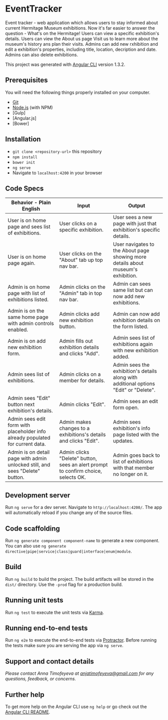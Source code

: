 # EventTracker

Event tracker - web application which allows users to stay informed about current Hermitage Museum exhibitions. Now it's far easier to answer the question - What's on the Hermitage! Users can view a specific exhibition's details. Users can view the About us page Visit us to learn more about the museum's history ans plan their visits. Admins can add new rxhibition and edit a exhibition's properties, including title, location, decription and date. Admins can also delete exhibitions.

This project was generated with [Angular CLI](https://github.com/angular/angular-cli) version 1.3.2.


## Prerequisites

You will need the following things properly installed on your computer.

* [Git](https://git-scm.com/)
* [Node.js](https://nodejs.org/) (with NPM)
* [Gulp]
* [Angular.js]
* [Bower]

## Installation

* `git clone <repository-url>` this repository
* `npm install`
* `bower init`
* `ng serve`
* Navigate to `localhost:4200` in your browser

## Code Specs

|Behavior - Plain English|Input|Output|
|---|---|---|
|User is on home page and sees list of exhibitions.|User clicks on a specific exhibition.|User sees a new page with just that exhibition's specific details.|
|User is on home page again.|User clicks on the "About" tab up top nav bar.|User navigates to the About page showing more details about museum's exhibition.|
|Admin is on home page with list of exhibitions listed.|Admin clicks on the "Admin" tab in top nav bar.|Admin can sees same list but can now add new exhibitions.|
|Admin is on the same home page with admin controls enabled.|Admin clicks add new exhibition button.|Admin can now add exhibition details on the form listed.|
|Admin is on add new exhibition form.|Admin fills out exhibition details and clicks "Add".|Admin sees list of exhibitions again with new exhibition added.|
|Admin sees list of exhibitions.|Admin clicks on a member for details.|Admin sees the exhibition's details along with additional options "Edit" or "Delete".|
|Admin sees "Edit" button next exhibition's details.|Admin clicks "Edit".|Admin sees an edit form open.|
|Admin sees edit form with placeholder info already populated for current data.|Admin makes changes to a exhibitions's details and clicks "Edit".|Admin sees exhibition's info page listed with the updates.|
|Admin is on detail page with admin unlocked still, and sees "Delete" button.|Admin clicks "Delete" button, sees an alert prompt to confirm choice, selects OK.|Admin goes back to list of exhibitions with that member no longer on it.|

## Development server

Run `ng serve` for a dev server. Navigate to `http://localhost:4200/`. The app will automatically reload if you change any of the source files.

## Code scaffolding

Run `ng generate component component-name` to generate a new component. You can also use `ng generate directive|pipe|service|class|guard|interface|enum|module`.

## Build

Run `ng build` to build the project. The build artifacts will be stored in the `dist/` directory. Use the `-prod` flag for a production build.

## Running unit tests

Run `ng test` to execute the unit tests via [Karma](https://karma-runner.github.io).

## Running end-to-end tests

Run `ng e2e` to execute the end-to-end tests via [Protractor](http://www.protractortest.org/).
Before running the tests make sure you are serving the app via `ng serve`.

## Support and contact details

_Please contact Anna Timofeyeva at anjatimofeyeva@gmail.com for any questions, feedback, or concerns._


## Further help

To get more help on the Angular CLI use `ng help` or go check out the [Angular CLI README](https://github.com/angular/angular-cli/blob/master/README.md).
